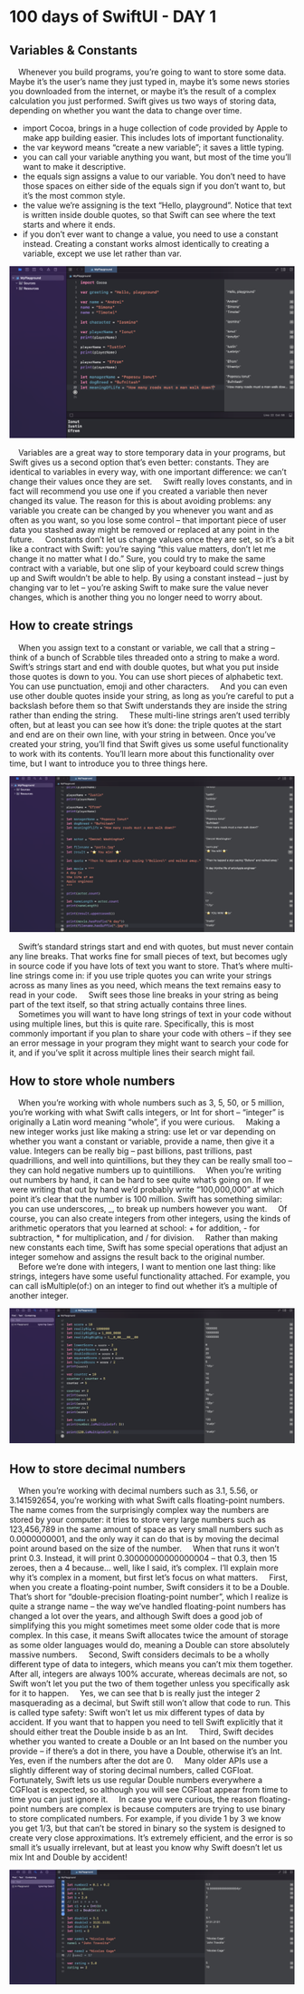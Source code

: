 # 100 days of SwiftUI - DAY 1

## Variables & Constants

&nbsp;&nbsp;&nbsp;&nbsp;Whenever you build programs, you’re going to want to store some data. Maybe it’s the user’s name they just typed in, maybe it’s some news stories you downloaded from the internet, or maybe it’s the result of a complex calculation you just performed. Swift gives us two ways of storing data, depending on whether you want the data to change over time.

* import Cocoa, brings in a huge collection of code provided by Apple to make app building easier. This includes lots of important functionality.
* the var keyword means “create a new variable”; it saves a little typing.
* you can call your variable anything you want, but most of the time you’ll want to make it descriptive.
* the equals sign assigns a value to our variable. You don’t need to have those spaces on either side of the equals sign if you don’t want to, but it’s the most common style.
* the value we’re assigning is the text “Hello, playground”. Notice that text is written inside double quotes, so that Swift can see where the text starts and where it ends.
* if you don’t ever want to change a value, you need to use a constant instead. Creating a constant works almost identically to creating a variable, except we use let rather than var.

![Alt text](https://github.com/andreynho2006/swiftUI-100-days/blob/main/day1/img/img1.png)

&nbsp;&nbsp;&nbsp;&nbsp;Variables are a great way to store temporary data in your programs, but Swift gives us a second option that’s even better: constants. They are identical to variables in every way, with one important difference: we can’t change their values once they are set.
&nbsp;&nbsp;&nbsp;&nbsp;Swift really loves constants, and in fact will recommend you use one if you created a variable then never changed its value. The reason for this is about avoiding problems: any variable you create can be changed by you whenever you want and as often as you want, so you lose some control – that important piece of user data you stashed away might be removed or replaced at any point in the future.
&nbsp;&nbsp;&nbsp;&nbsp;Constants don’t let us change values once they are set, so it’s a bit like a contract with Swift: you’re saying “this value matters, don’t let me change it no matter what I do.” Sure, you could try to make the same contract with a variable, but one slip of your keyboard could screw things up and Swift wouldn’t be able to help. By using a constant instead – just by changing var to let – you’re asking Swift to make sure the value never changes, which is another thing you no longer need to worry about.

## How to create strings

&nbsp;&nbsp;&nbsp;&nbsp;When you assign text to a constant or variable, we call that a string – think of a bunch of Scrabble tiles threaded onto a string to make a word.
Swift’s strings start and end with double quotes, but what you put inside those quotes is down to you. You can use short pieces of alphabetic text. You can use punctuation, emoji and other characters.
&nbsp;&nbsp;&nbsp;&nbsp;And you can even use other double quotes inside your string, as long as you’re careful to put a backslash before them so that Swift understands they are inside the string rather than ending the string.
&nbsp;&nbsp;&nbsp;&nbsp;These multi-line strings aren’t used terribly often, but at least you can see how it’s done: the triple quotes at the start and end are on their own line, with your string in between.
Once you’ve created your string, you’ll find that Swift gives us some useful functionality to work with its contents. You’ll learn more about this functionality over time, but I want to introduce you to three things here.

![Alt text](https://github.com/andreynho2006/swiftUI-100-days/blob/main/day1/img/img2.png)

&nbsp;&nbsp;&nbsp;&nbsp;Swift’s standard strings start and end with quotes, but must never contain any line breaks.  That works fine for small pieces of text, but becomes ugly in source code if you have lots of text you want to store. That’s where multi-line strings come in: if you use triple quotes you can write your strings across as many lines as you need, which means the text remains easy to read in your code.
&nbsp;&nbsp;&nbsp;&nbsp;Swift sees those line breaks in your string as being part of the text itself, so that string actually contains three lines.
&nbsp;&nbsp;&nbsp;&nbsp;Sometimes you will want to have long strings of text in your code without using multiple lines, but this is quite rare. Specifically, this is most commonly important if you plan to share your code with others – if they see an error message in your program they might want to search your code for it, and if you’ve split it across multiple lines their search might fail.

## How to store whole numbers

&nbsp;&nbsp;&nbsp;&nbsp;When you’re working with whole numbers such as 3, 5, 50, or 5 million, you’re working with what Swift calls integers, or Int for short – “integer” is originally a Latin word meaning “whole”, if you were curious.
&nbsp;&nbsp;&nbsp;&nbsp;Making a new integer works just like making a string: use let or var depending on whether you want a constant or variable, provide a name, then give it a value.
Integers can be really big – past billions, past trillions, past quadrillions, and well into quintillions, but they they can be really small too – they can hold negative numbers up to quintillions.
&nbsp;&nbsp;&nbsp;&nbsp;When you’re writing out numbers by hand, it can be hard to see quite what’s going on.
If we were writing that out by hand we’d probably write “100,000,000” at which point it’s clear that the number is 100 million. Swift has something similar: you can use underscores, _, to break up numbers however you want.
&nbsp;&nbsp;&nbsp;&nbsp;Of course, you can also create integers from other integers, using the kinds of arithmetic operators that you learned at school: + for addition, - for subtraction, * for multiplication, and / for division.
&nbsp;&nbsp;&nbsp;&nbsp;Rather than making new constants each time, Swift has some special operations that adjust an integer somehow and assigns the result back to the original number.
&nbsp;&nbsp;&nbsp;&nbsp;Before we’re done with integers, I want to mention one last thing: like strings, integers have some useful functionality attached. For example, you can call isMultiple(of:) on an integer to find out whether it’s a multiple of another integer.

![Alt text](https://github.com/andreynho2006/swiftUI-100-days/blob/main/day1/img/img3.png)

## How to store decimal numbers

&nbsp;&nbsp;&nbsp;&nbsp;When you’re working with decimal numbers such as 3.1, 5.56, or 3.141592654, you’re working with what Swift calls floating-point numbers. The name comes from the surprisingly complex way the numbers are stored by your computer: it tries to store very large numbers such as 123,456,789 in the same amount of space as very small numbers such as 0.0000000001, and the only way it can do that is by moving the decimal point around based on the size of the number.
&nbsp;&nbsp;&nbsp;&nbsp;When that runs it won’t print 0.3. Instead, it will print 0.30000000000000004 – that 0.3, then 15 zeroes, then a 4 because… well, like I said, it’s complex.
I’ll explain more why it’s complex in a moment, but first let’s focus on what matters.
&nbsp;&nbsp;&nbsp;&nbsp;First, when you create a floating-point number, Swift considers it to be a Double. That’s short for “double-precision floating-point number”, which I realize is quite a strange name – the way we’ve handled floating-point numbers has changed a lot over the years, and although Swift does a good job of simplifying this you might sometimes meet some older code that is more complex. In this case, it means Swift allocates twice the amount of storage as some older languages would do, meaning a Double can store absolutely massive numbers.
&nbsp;&nbsp;&nbsp;&nbsp;Second, Swift considers decimals to be a wholly different type of data to integers, which means you can’t mix them together. After all, integers are always 100% accurate, whereas decimals are not, so Swift won’t let you put the two of them together unless you specifically ask for it to happen.
&nbsp;&nbsp;&nbsp;&nbsp;Yes, we can see that b is really just the integer 2 masquerading as a decimal, but Swift still won’t allow that code to run. This is called type safety: Swift won’t let us mix different types of data by accident.
If you want that to happen you need to tell Swift explicitly that it should either treat the Double inside b as an Int.
&nbsp;&nbsp;&nbsp;&nbsp;Third, Swift decides whether you wanted to create a Double or an Int based on the number you provide – if there’s a dot in there, you have a Double, otherwise it’s an Int. Yes, even if the numbers after the dot are 0.
&nbsp;&nbsp;&nbsp;&nbsp;Many older APIs use a slightly different way of storing decimal numbers, called CGFloat. Fortunately, Swift lets us use regular Double numbers everywhere a CGFloat is expected, so although you will see CGFloat appear from time to time you can just ignore it.
&nbsp;&nbsp;&nbsp;&nbsp;In case you were curious, the reason floating-point numbers are complex is because computers are trying to use binary to store complicated numbers. For example, if you divide 1 by 3 we know you get 1/3, but that can’t be stored in binary so the system is designed to create very close approximations. It’s extremely efficient, and the error is so small it’s usually irrelevant, but at least you know why Swift doesn’t let us mix Int and Double by accident!

![Alt text](https://github.com/andreynho2006/swiftUI-100-days/blob/main/day1/img/img4.png)